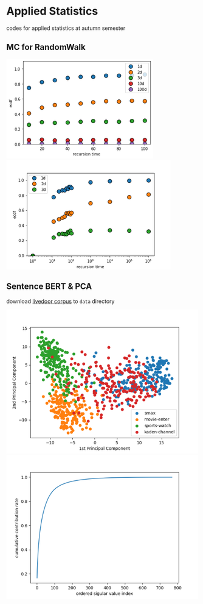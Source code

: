 # Applied Statistics

codes for applied statistics at autumn semester

## MC for RandomWalk

![d1_100](https://github.com/misawann/applied_statistics/blob/main/misc/randomwalk_d1-100.png)
![d1_3](https://github.com/misawann/applied_statistics/blob/main/misc/randomwalk_1000000.png)

## Sentence BERT & PCA

download [livedoor corpus](https://www.rondhuit.com/download.html#ldcc) to `data` directory

<p align="center">
  <img src="https://github.com/misawann/applied_statistics/blob/main/misc/pca_sentence_bert_200_per_topic.png"/>
  <img src="https://github.com/misawann/applied_statistics/blob/main/misc/contribution_ratio_200_per_topic.png"/>
</p>
<p align="center">
